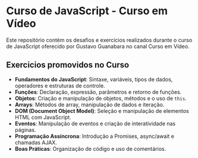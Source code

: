 # Curso de JavaScript - Curso em Vídeo

Este repositório contém os desafios e exercícios realizados durante o curso de JavaScript oferecido por Gustavo Guanabara no canal Curso em Vídeo.

## Exercicios promovidos no Curso



- **Fundamentos do JavaScript**: Sintaxe, variáveis, tipos de dados, operadores e estruturas de controle.
- **Funções**: Declaração, expressão, parâmetros e retorno de funções.
- **Objetos**: Criação e manipulação de objetos, métodos e o uso de `this`.
- **Arrays**: Métodos de array, manipulação de dados e iteração.
- **DOM (Document Object Model)**: Seleção e manipulação de elementos HTML com JavaScript.
- **Eventos**: Manipulação de eventos e criação de interatividade nas páginas.
- **Programação Assíncrona**: Introdução a Promises, async/await e chamadas AJAX.
- **Boas Práticas**: Organização de código e uso de comentários.
